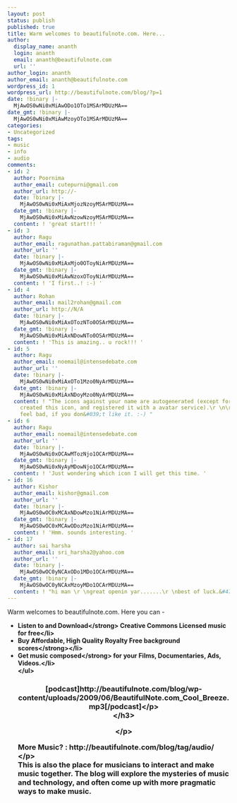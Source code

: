 ```yaml
---
layout: post
status: publish
published: true
title: Warm welcomes to beautifulnote.com. Here...
author:
  display_name: ananth
  login: ananth
  email: ananth@beautifulnote.com
  url: ''
author_login: ananth
author_email: ananth@beautifulnote.com
wordpress_id: 1
wordpress_url: http://beautifulnote.com/blog/?p=1
date: !binary |-
  MjAwOS0wNi0xMiAwODo1OTo1MSArMDUzMA==
date_gmt: !binary |-
  MjAwOS0wNi0xMiAwMzoyOTo1MSArMDUzMA==
categories:
- Uncategorized
tags:
- music
- info
- audio
comments:
- id: 2
  author: Poornima
  author_email: cutepurni@gmail.com
  author_url: http://-
  date: !binary |-
    MjAwOS0wNi0xMiAxMjozNzoyMSArMDUzMA==
  date_gmt: !binary |-
    MjAwOS0wNi0xMiAwNzowNzoyMSArMDUzMA==
  content: ! 'great start!!! '
- id: 3
  author: Ragu
  author_email: ragunathan.pattabiraman@gmail.com
  author_url: ''
  date: !binary |-
    MjAwOS0wNi0xMiAxMjo0OToyNiArMDUzMA==
  date_gmt: !binary |-
    MjAwOS0wNi0xMiAwNzoxOToyNiArMDUzMA==
  content: ! 'I first..! :-) '
- id: 4
  author: Rohan
  author_email: mail2rohan@gmail.com
  author_url: http://N/A
  date: !binary |-
    MjAwOS0wNi0xMiAxOTozNTo0OSArMDUzMA==
  date_gmt: !binary |-
    MjAwOS0wNi0xMiAxNDowNTo0OSArMDUzMA==
  content: ! 'This is amazing.. u rock!!! '
- id: 5
  author: Ragu
  author_email: noemail@intensedebate.com
  author_url: ''
  date: !binary |-
    MjAwOS0wNi0xMiAxOTo1Mzo0NyArMDUzMA==
  date_gmt: !binary |-
    MjAwOS0wNi0xMiAxNDoyMzo0NyArMDUzMA==
  content: ! "The icons against your name are autogenerated (except for me, as I have
    created this icon, and registered it with a avatar service).\r \n\r \nDon&#039;t
    feel bad, if you don&#039;t like it. :-) "
- id: 6
  author: Ragu
  author_email: noemail@intensedebate.com
  author_url: ''
  date: !binary |-
    MjAwOS0wNi0xOCAwMTozNjo1OCArMDUzMA==
  date_gmt: !binary |-
    MjAwOS0wNi0xNyAyMDowNjo1OCArMDUzMA==
  content: ! 'Just wondering which icon I will get this time. '
- id: 16
  author: Kishor
  author_email: kishor@gmail.com
  author_url: ''
  date: !binary |-
    MjAwOS0wOC0xMCAxNDowMzo1NiArMDUzMA==
  date_gmt: !binary |-
    MjAwOS0wOC0xMCAwODozMzo1NiArMDUzMA==
  content: ! 'Hmm. sounds interesting. '
- id: 17
  author: sai harsha
  author_email: sri_harsha2@yahoo.com
  author_url: ''
  date: !binary |-
    MjAwOS0wOC0yNCAxODo1MDo1OCArMDUzMA==
  date_gmt: !binary |-
    MjAwOS0wOC0yNCAxMzoyMDo1OCArMDUzMA==
  content: ! "hi man \r \ngreat openin yar.......\r \nbest of luck.&#47;\\ "
---
```

<p>Warm welcomes to beautifulnote.com. Here you can -</p>
<ul>
<li><strong>Listen to and Download<&#47;strong> Creative Commons Licensed music for free<&#47;li>
<li>Buy Affordable, High Quality <strong>Royalty Free background scores<&#47;strong><&#47;li>
<li><strong>Get music composed<&#47;strong> for your Films, Documentaries, Ads, Videos.<&#47;li><br />
<&#47;ul></p>
<h3>
<p style="text-align: center;">[podcast]http:&#47;&#47;beautifulnote.com&#47;blog&#47;wp-content&#47;uploads&#47;2009&#47;06&#47;BeautifulNote.com_Cool_Breeze.mp3[&#47;podcast]<&#47;p><br />
<&#47;h3></p>
<p style="text-align: center;"><&#47;p></p>
<p style="text-align: left;">More Music? : http:&#47;&#47;beautifulnote.com&#47;blog&#47;tag&#47;audio&#47; <&#47;p><br />
This is also the place for musicians to interact and make music together. The blog will explore the mysteries of music and technology, and often come up with more pragmatic ways to make music.</p>
